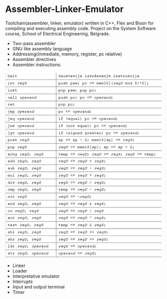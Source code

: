 # Assembler-Linker-Emulator

Toolchain(assembler, linker, emulator) written in C++, Flex and Bison for compiling and executing assembly code.
Project on the System Software course, School of Electrical Engineering, Belgrade.

* Two-pass assembler
* GNU like assembly language
* Addressing(immediate, memory, register, pc relative)
* Assembler directives
* Assembler instructions: 

![assembler instructions](/images/instructions.png)

* Linker
* Loader
* Interpretative emulator
* Interrupts
* Input and output terminal
* Timer
